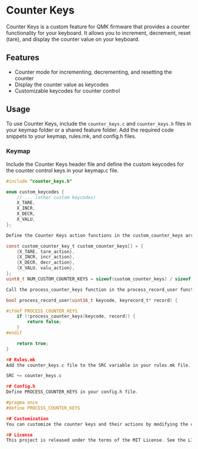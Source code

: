 # Counter Keys

Counter Keys is a custom feature for QMK firmware that provides a counter functionality for your keyboard. It allows you to increment, decrement, reset (tare), and display the counter value on your keyboard.

## Features

- Counter mode for incrementing, decrementing, and resetting the counter
- Display the counter value as keycodes
- Customizable keycodes for counter control

## Usage

To use Counter Keys, include the `counter_keys.c` and `counter_keys.h` files in your keymap folder or a shared feature folder. Add the required code snippets to your keymap, rules.mk, and config.h files.

### Keymap

Include the Counter Keys header file and define the custom keycodes for the counter control keys in your keymap.c file.

```c
#include "counter_keys.h"

enum custom_keycodes {
    // ... (other custom keycodes)
    X_TARE,
    X_INCR,
    X_DECR,
    X_VALU,
};

Define the Counter Keys action functions in the custom_counter_keys array and set the NUM_CUSTOM_COUNTER_KEYS variable.

const custom_counter_key_t custom_counter_keys[] = {
    {X_TARE, tare_action},
    {X_INCR, incr_action},
    {X_DECR, decr_action},
    {X_VALU, valu_action},
};
uint8_t NUM_CUSTOM_COUNTER_KEYS = sizeof(custom_counter_keys) / sizeof(custom_counter_key_t);

Call the process_counter_keys function in the process_record_user function.

bool process_record_user(uint16_t keycode, keyrecord_t* record) {

#ifdef PROCESS_COUNTER_KEYS
    if (!process_counter_keys(keycode, record)) {
        return false;
    }
#endif

    return true;
}

## Rules.mk
Add the counter_keys.c file to the SRC variable in your rules.mk file.

SRC += counter_keys.c

## Config.h
Define PROCESS_COUNTER_KEYS in your config.h file.

#pragma once
#define PROCESS_COUNTER_KEYS

## Customization
You can customize the counter keys and their actions by modifying the custom_counter_keys array and the associated action functions in counter_keys.c.

## License
This project is released under the terms of the MIT License. See the LICENSE file for more information.

